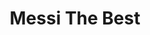 ---
title: 'Messi The Best'
category: futbol
designSlug: messi-thebest
image: '/products/idolos/messi-thebest/principal.jpg'
imageHover: '/products/idolos/messi-thebest/normal.jpg'
prendas: [
    {   
        title: 'Remera',
        slug: 'remera',          
        image: '/products/idolos/messi-thebest/normal.jpg',
        price: 'remerasPrecio',
        talles: 'remerasTalles'
    },
    {
        title: 'Remera Oversize',
        slug: 'remera-oversize',
        image: '/products/idolos/messi-thebest/oversize.jpg',
        price: 'oversizePrecio',
        talles: 'oversizeTalles'
    },
    {
        title: 'Pupera Oversize',
        slug: 'pupera-oversize',
        image: '/products/idolos/messi-thebest/pupera.jpg',
        price: 'remerasPrecio',
        talles: 'oversizePuperasTalles'
    },
    {
         title: 'Buzo',
         slug: 'buzo',
         image: '/products/idolos/messi-thebest/buzo.jpg',
         price: buzosPrecio,
        talles: 'BuzosTalles'
     },
    {
        title: 'Musculosa M',
        slug: 'musculosa-mujer',
        image: '/products/idolos/messi-thebest/musculosa.jpg',
        price: 'musculosaPrecio',
        talles: 'musculosasMujerTalles'
    },
    {
        title: 'Musculosa H',
        slug: 'musculoso',
        image: '/products/idolos/messi-thebest/musculoso.jpg',
        price: 'musculosaPrecio',
        talles: 'musculosasHombreTalles'
    }
]
---